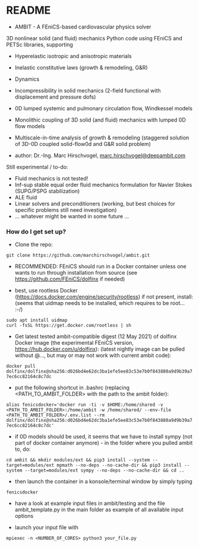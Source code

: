 # README #

* AMBIT - A FEniCS-based cardiovascular physics solver

3D nonlinear solid (and fluid) mechanics Python code using FEniCS and PETSc libraries, supporting

- Hyperelastic isotropic and anisotropic materials
- Inelastic constitutive laws (growth & remodeling, G&R)
- Dynamics
- Incompressibility in solid mechanics (2-field functional with displacement and pressure dofs)
- 0D lumped systemic and pulmonary circulation flow, Windkessel models
- Monolithic coupling of 3D solid (and fluid) mechanics with lumped 0D flow models
- Multiscale-in-time analysis of growth & remodeling (staggered solution of 3D-0D coupled solid-flow0d and G&R solid problem)

- author: Dr.-Ing. Marc Hirschvogel, marc.hirschvogel@deepambit.com

Still experimental / to-do:

- Fluid mechanics is not tested!
- Inf-sup stable equal order fluid mechanics formulation for Navier Stokes (SUPG/PSPG stabilization)
- ALE fluid
- Linear solvers and preconditioners (working, but best choices for specific problems still need investigation)
- ... whatever might be wanted in some future ...


### How do I get set up? ###

* Clone the repo:

``git clone https://github.com/marchirschvogel/ambit.git``

* RECOMMENDED: FEniCS should run in a Docker container unless one wants to run through installation from source (see https://github.com/FEniCS/dolfinx if needed)

* best, use rootless Docker (https://docs.docker.com/engine/security/rootless)
if not present, install: (seems that uidmap needs to be installed, which requires to be root... :-/)

``sudo apt install uidmap``\
``curl -fsSL https://get.docker.com/rootless | sh``

* Get latest tested ambit-compatible digest (12 May 2021) of dolfinx Docker image (the experimental FEniCS version, https://hub.docker.com/u/dolfinx):
(latest nightly image can be pulled without @..., but may or may not work with current ambit code):

``docker pull dolfinx/dolfinx@sha256:d026bd4e62dc3ba1efe5ee83c53e7b0f843880a9d9b39a77ec6cc82164c8c7dc``

* put the following shortcut in .bashrc (replacing <PATH_TO_AMBIT_FOLDER> with the path to the ambit folder):

``alias fenicsdocker='docker run -ti -v $HOME:/home/shared -v <PATH_TO_AMBIT_FOLDER>:/home/ambit -w /home/shared/ --env-file <PATH_TO_AMBIT_FOLDER>/.env.list --rm dolfinx/dolfinx@sha256:d026bd4e62dc3ba1efe5ee83c53e7b0f843880a9d9b39a77ec6cc82164c8c7dc'``

* if 0D models should be used, it seems that we have to install sympy (not part of docker container anymore) - in the folder where you pulled ambit to, do:

``cd ambit && mkdir modules/ext && pip3 install --system --target=modules/ext mpmath --no-deps --no-cache-dir && pip3 install --system --target=modules/ext sympy --no-deps --no-cache-dir && cd ..``

* then launch the container in a konsole/terminal window by simply typing

``fenicsdocker``

* have a look at example input files in ambit/testing and the file ambit_template.py in the main folder as example of all available input options

* launch your input file with

``mpiexec -n <NUMBER_OF_CORES> python3 your_file.py``
